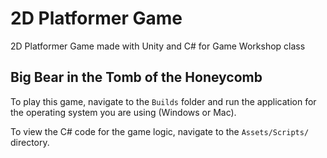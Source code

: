 # 2D Platformer Game
2D Platformer Game made with Unity and C# for Game Workshop class

## Big Bear in the Tomb of the Honeycomb
To play this game, navigate to the `Builds` folder and run the application for the operating system you are using (Windows or Mac).

To view the C# code for the game logic, navigate to the `Assets/Scripts/` directory. 
